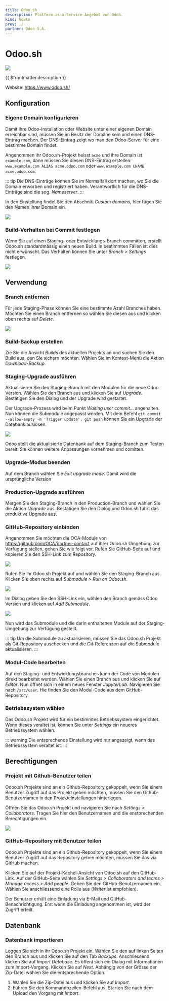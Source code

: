```yaml
---
title: Odoo.sh
description: Platform-as-a-Service Angebot von Odoo.
kind: howto
prev: ./
partner: Odoo S.A.
---
```


# Odoo.sh

![](attachments/icons_odoo_server.png)

{{ $frontmatter.description }}

Website: <https://www.odoo.sh/>

## Konfiguration

### Eigene Domain konfigurieren

Damit ihre Odoo-Installation oder Website unter einer eigenen Domain erreichbar sind, müssen Sie im Besitz der Domäne sein und einen DNS-Eintrag machen. Der DNS-Eintrag zeigt wo man den Odoo-Server für eine bestimme Domain findet.

Angenommen ihr Odoo.sh-Projekt heisst `acme` und ihre Domain ist `example.com`, dann müssen Sie diesen DNS-Eintrag erstellen: `www.example.com ALIAS acme.odoo.com` oder `www.example.com CNAME acme.odoo.com`.

::: tip
Die DNS-Einträge können Sie im Normalfall dort machen, wo Sie die Domain erworben und registriert haben. Verantwortlich für die DNS-Einträge sind die sog. _Nameserver_.
:::

In den Einstellung findet Sie den Abschnitt _Custom domains_, hier fügen Sie den Namen ihrer Domain ein.

![](attachments/Odoo.sh%20Custom%20domains.png)

### Build-Verhalten bei Commit festlegen

Wenn Sie auf einen Staging- oder Entwicklungs-Branch committen, erstellt Odoo.sh standardmässig einen neuen Build. In bestimmten Fällen ist dies nicht erwünscht. Das Verhalten können Sie unter _Branch > Settings_ festlegen.

![](attachments/Odoo.sh%20Behavior%20Commit.png)

## Verwendung

### Branch entfernen

Für jede Staging-Phase können Sie eine bestimmte Azahl Branches haben. Möchten Sie einen Branch entfernen so wählen Sie diesen aus und klicken oben rechts auf _Delete_.

![](attachments/Odoo.sh%20Delete.png)

### Build-Backup erstellen

Zie Sie die Ansicht _Builds_ des aktuellen Projekts an und suchen Sie den Build aus, den Sie sichern möchten. Wählen Sie im Kontext-Menü die Aktion _Download-Backup_.

### Staging-Upgrade ausführen

Aktualisieren Sie den Staging-Branch mit den Modulen für die neue Odoo Version. Wählen Sie den Branch aus und klicken Sie auf _Upgrade_. Bestätigen Sie den Dialog und der Upgrade wird gestartet.

Der Upgrade-Prozess wird beim Punkt _Waiting user commit..._ angehalten. Nun können die Submodule angepasst werden. Mit dem Befehl `git commit --allow-empty -m 'Trigger update'; git push` können Sie ein Upgrade der Datebank auslösen.

![](attachments/Odoo.sh%20Trigger%20update.png)

Odoo stellt die aktualisierte Datenbank auf dem Staging-Branch zum Testen bereit. Sie können weitere Anpassungen vornehmen und comitten.

### Upgrade-Modus beenden

Auf dem Branch wählen Sie _Exit upgrade mode_. Damit wird die ursprüngliche Version

### Production-Upgrade ausführen

Mergen Sie den Staging-Branch in den Production-Branch und wählen Sie die Aktion _Upgrade_ aus. Bestätigen Sie den Dialog und Odoo.sh führt das produktive Upgrade aus.

### GitHub-Repository einbinden

Angenommen Sie möchten die OCA-Module von <https://github.com/OCA/partner-contact> auf ihrer Odoo.sh Umgebung zur Verfügung stellen, gehen Sie wie folgt vor. Rufen Sie GitHub-Seite auf und kopieren Sie den SSH-Link zum Repository.

![](attachments/GitHub%20OCA%20Copy%20SSH-Link.png)

Rufen Sie ihr Odoo.sh Projekt auf und wählen Sie den Staging-Branch aus. Klicken Sie oben rechts auf _Submodule > Run on Odoo.sh_.

![](attachments/Odoo.sh%20Submodule.png)

Im Dialog geben Sie den SSH-Link ein, wählen den Branch gemäss Odoo Version und klicken auf _Add Submodule_.

![](attachments/Odoo.sh%20Submodule%20Dialog.png)

Nun wird das Submodule und die darin enthaltenen Module auf der Staging-Umgebung zur Verfügung gestellt.

::: tip
Um die Submodule zu aktualisieren, müssen Sie das Odoo.sh Projekt als Git-Repository auschecken und die Git-Referenzen auf die Submodule aktualisieren.
:::

### Modul-Code bearbeiten

Auf den Staging- und Entwicklungsbranches kann der Code von Modulen direkt bearbeitet werden. Wählen Sie einen Branch aus und klicken Sie auf _Editor_. Nun öffnet sich in einem neues Fenster _JupyterLab_. Navigieren Sie nach `/src/user`. Hie finden Sie den Modul-Code aus dem GitHub-Repository.

### Betriebssystem wählen

Das Odoo.sh Projekt wird für ein bestimmtes Betriebssystem eingerichtet. Wenn dieses veraltet ist, können Sie unter _Settings_ ein neueres Betriebssystem wählen.

::: warning
Die entsprechende Einstellung wird nur angezeigt, wenn das Betriebssystem veraltet ist.
:::

## Berechtigungen

### Projekt mit Github-Benutzer teilen

Odoo.sh Projekte sind an ein Github-Repository gekoppelt, wenn Sie einem Benutzer Zugriff auf das Projekt geben möchten, müssen Sie den Github-Benutzernamen in den Projekteinstellungen hinterlegen.

Öffnen Sie das Odoo.sh Projekt und navigieren Sie nach _Settings > Collaborators_. Tragen Sie hier den Benutzernamen und die enstprechenden Berechtigungen ein.

![](attachments/Odoo.sh%20Benutzer%20hinzufügen.png)

### GitHub-Repository mit Benutzer teilen

Odoo.sh Projekte sind an ein Github-Repository gekoppelt, wenn Sie einem Benutzer Zugriff auf das Repository geben möchten, müssen Sie das via GitHub machen.

Klicken Sie auf der Projekt-Kachel-Ansicht von Odoo.sh auf den GitHub-Link. Auf der GitHub-Seite wählen Sie _Settings > Collaborators and teams > Manage access > Add people_. Geben Sie den GitHub-Benutzernamen ein. Wählen Sie anschliessend eine Rolle aus (_Writer_ ist empfohlen).

Der Benutzer erhält eine Einladung via E-Mail und GitHub-Benachrichtigung. Erst wenn die Einladung angenommen ist, wird der Zugriff erteilt.

## Datenbank

### Datenbank importieren

Loggen Sie sich in ihr Odoo.sh Projekt ein. Wählen Sie den auf linken Seiten den Branch aus und klicken Sie auf den Tab _Backups_. Anschliessend klicken Sie auf _Import Database_. Es öffent sich ein Dialog mit Informationen zum Import-Vorgang. Klicken Sie auf _Next_. Abhängig von der Grösse der Zip-Datei wählen Sie die entsprechende Option.

1. Wählen Sie die Zip-Datei aus und klicken Sie auf _Import_.
2. Führen Sie den Kommandozeilen-Befehl aus. Starten Sie nach dem Upload den Vorgang mit _Import_.
